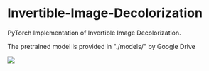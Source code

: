 # Invertible-Image-Decolorization

PyTorch Implementation of Invertible Image Decolorization.

The pretrained model is provided in "./models/" by Google Drive

![](https://github.com/cikrhazo/Invertible-Image-Decolorization/blob/main/media/fig2.png?raw=true)
